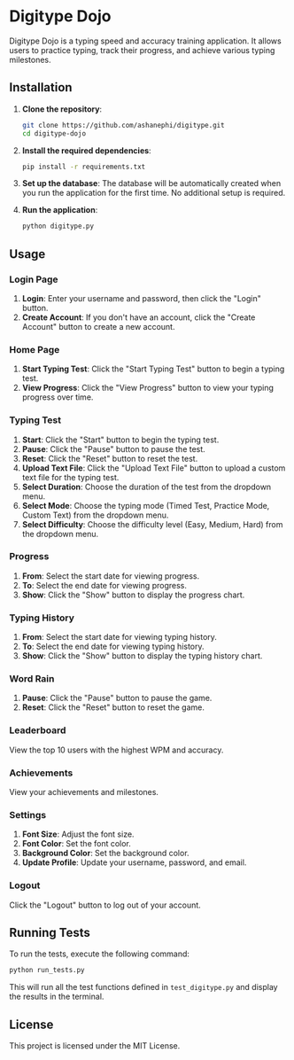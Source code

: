 # Digitype Dojo

Digitype Dojo is a typing speed and accuracy training application. It allows users to practice typing, track their progress, and achieve various typing milestones.

## Installation

1. **Clone the repository**:
   ```sh
   git clone https://github.com/ashanephi/digitype.git
   cd digitype-dojo
   ```

2. **Install the required dependencies**:
   ```sh
   pip install -r requirements.txt
   ```

3. **Set up the database**:
   The database will be automatically created when you run the application for the first time. No additional setup is required.

4. **Run the application**:
   ```sh
   python digitype.py
   ```

## Usage

### Login Page

1. **Login**: Enter your username and password, then click the "Login" button.
2. **Create Account**: If you don't have an account, click the "Create Account" button to create a new account.

### Home Page

1. **Start Typing Test**: Click the "Start Typing Test" button to begin a typing test.
2. **View Progress**: Click the "View Progress" button to view your typing progress over time.

### Typing Test

1. **Start**: Click the "Start" button to begin the typing test.
2. **Pause**: Click the "Pause" button to pause the test.
3. **Reset**: Click the "Reset" button to reset the test.
4. **Upload Text File**: Click the "Upload Text File" button to upload a custom text file for the typing test.
5. **Select Duration**: Choose the duration of the test from the dropdown menu.
6. **Select Mode**: Choose the typing mode (Timed Test, Practice Mode, Custom Text) from the dropdown menu.
7. **Select Difficulty**: Choose the difficulty level (Easy, Medium, Hard) from the dropdown menu.

### Progress

1. **From**: Select the start date for viewing progress.
2. **To**: Select the end date for viewing progress.
3. **Show**: Click the "Show" button to display the progress chart.

### Typing History

1. **From**: Select the start date for viewing typing history.
2. **To**: Select the end date for viewing typing history.
3. **Show**: Click the "Show" button to display the typing history chart.

### Word Rain

1. **Pause**: Click the "Pause" button to pause the game.
2. **Reset**: Click the "Reset" button to reset the game.

### Leaderboard

View the top 10 users with the highest WPM and accuracy.

### Achievements

View your achievements and milestones.

### Settings

1. **Font Size**: Adjust the font size.
2. **Font Color**: Set the font color.
3. **Background Color**: Set the background color.
4. **Update Profile**: Update your username, password, and email.

### Logout

Click the "Logout" button to log out of your account.

## Running Tests

To run the tests, execute the following command:
```sh
python run_tests.py
```

This will run all the test functions defined in `test_digitype.py` and display the results in the terminal.

## License

This project is licensed under the MIT License.
